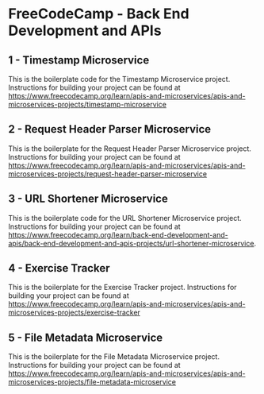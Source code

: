 # FreeCodeCamp - Back End Development and APIs

## 1 - Timestamp Microservice

This is the boilerplate code for the Timestamp Microservice project. 
Instructions for building your project can be found at <https://www.freecodecamp.org/learn/apis-and-microservices/apis-and-microservices-projects/timestamp-microservice>

## 2 - Request Header Parser Microservice

This is the boilerplate for the Request Header Parser Microservice project. 
Instructions for building your project can be found at <https://www.freecodecamp.org/learn/apis-and-microservices/apis-and-microservices-projects/request-header-parser-microservice>

## 3 - URL Shortener Microservice

This is the boilerplate code for the URL Shortener Microservice project. 
Instructions for building your project can be found at <https://www.freecodecamp.org/learn/back-end-development-and-apis/back-end-development-and-apis-projects/url-shortener-microservice>.

## 4 - Exercise Tracker

This is the boilerplate for the Exercise Tracker project. 
Instructions for building your project can be found at <https://www.freecodecamp.org/learn/apis-and-microservices/apis-and-microservices-projects/exercise-tracker>

## 5 - File Metadata Microservice

This is the boilerplate for the File Metadata Microservice project. 
Instructions for building your project can be found at <https://www.freecodecamp.org/learn/apis-and-microservices/apis-and-microservices-projects/file-metadata-microservice>
